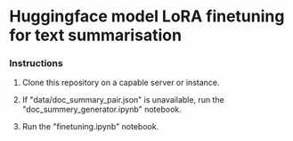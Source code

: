 # Huggingface model LoRA finetuning for text summarisation

### Instructions

1. Clone this repository on a capable server or instance.

2. If "data/doc_summary_pair.json" is unavailable, run the "doc_summery_generator.ipynb" notebook.

3. Run the "finetuning.ipynb" notebook.